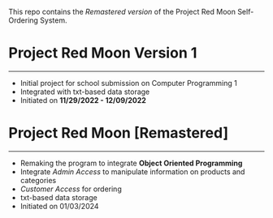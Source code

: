 This repo contains the *Remastered version* of the Project Red Moon Self-Ordering System.

# Project Red Moon Version 1
___

- Initial project for school submission on Computer Programming 1
- Integrated with txt-based data storage
- Initiated on **11/29/2022 - 12/09/2022**

# Project Red Moon [Remastered]
___

- Remaking the program to integrate **Object Oriented Programming**
- Integrate *Admin Access* to manipulate information on products and categories
- *Customer Access* for ordering
- txt-based data storage
- Initiated on 01/03/2024
